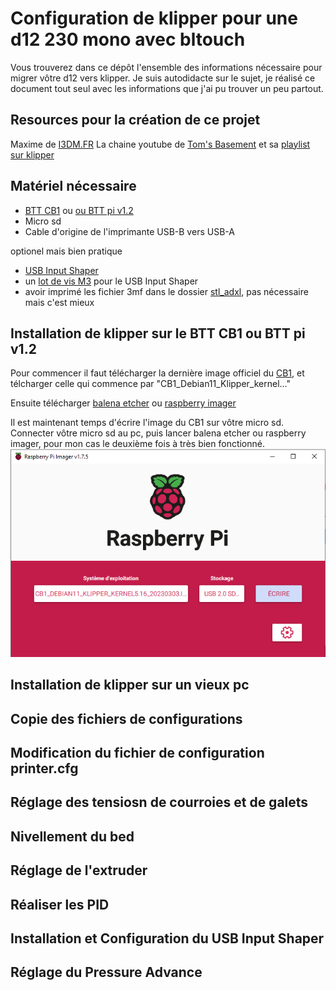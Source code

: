 # Configuration de klipper pour une d12 230 mono avec bltouch

Vous trouverez dans ce dépôt l'ensemble des informations nécessaire pour migrer vôtre d12 vers klipper.
Je suis autodidacte sur le sujet, je réalisé ce document tout seul avec les informations que j'ai pu trouver un peu partout.

## Resources pour la création de ce projet
Maxime de [I3DM.FR](https://i3dm.fr/2023/03/25/klipper-sur-wanhao-d12/)
La chaine youtube de [Tom's Basement](https://www.youtube.com/@TomsBasement) et sa [playlist sur klipper](https://www.youtube.com/playlist?list=PLG2DUsM4SElSYaGta07jPFdrE_DXlMMff)

## Matériel nécessaire

- [BTT CB1](https://biqu.equipment/collections/control-board/products/pi4b-adapter-v1-0?variant=39847230242914) ou [ou BTT pi v1.2](https://biqu.equipment/products/bigtreetech-btt-pi-v1-2?variant=40326121980002)
- Micro sd
- Cable d'origine de l'imprimante USB-B vers USB-A

optionel mais bien pratique
- [USB Input Shaper](https://fr.aliexpress.com/item/1005005411366555.html?spm=a2g0o.order_list.order_list_main.11.c0355e5bKZAxdP&gatewayAdapt=glo2fra) 
- un [lot de vis M3](https://www.amazon.fr/gp/product/B0BCYW4YTX/ref=ppx_yo_dt_b_search_asin_title?ie=UTF8&psc=1) pour le USB Input Shaper
- avoir imprimé les fichier 3mf dans le dossier [stl_adxl](https://github.com/sheldonGordon/klipper-config/tree/main/stl_adxl), pas nécessaire mais c'est mieux
 
## Installation de klipper sur le BTT CB1 ou BTT pi v1.2
Pour commencer il faut télécharger la dernière image officiel du [CB1](https://github.com/bigtreetech/CB1/releases), et télcharger celle qui commence par "CB1_Debian11_Klipper_kernel..."

Ensuite télécharger [balena etcher](https://etcher.balena.io/) ou [raspberry imager](https://www.raspberrypi.com/software/)

Il est maintenant temps d'écrire l'image du CB1 sur vôtre micro sd.
Connecter vôtre micro sd au pc, puis lancer balena etcher ou raspberry imager, pour mon cas le deuxième fois à très bien fonctionné.
![raspberry imager](./images/raspberryImager.png)

## Installation de klipper sur un vieux pc

## Copie des fichiers de configurations

## Modification du fichier de configuration printer.cfg

## Réglage des tensiosn de courroies et de galets

## Nivellement du bed

## Réglage de l'extruder

## Réaliser les PID

## Installation et Configuration du USB Input Shaper

## Réglage du Pressure Advance
